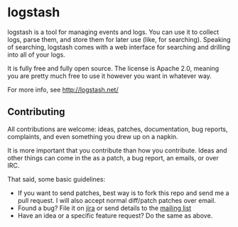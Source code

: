 # logstash

logstash is a tool for managing events and logs. You can use it to collect logs, parse them, and store them for later use (like, for searching). Speaking of searching, logstash comes with a web interface for searching and drilling into all of your logs.

It is fully free and fully open source. The license is Apache 2.0, meaning you
are pretty much free to use it however you want in whatever way.

For more info, see <http://logstash.net/>

## Contributing

All contributions are welcome: ideas, patches, documentation, bug reports,
complaints, and even something you drew up on a napkin.

It is more important that you contribute than how you contribute. Ideas and
other things can come in the as a patch, a bug report, an emails, or over IRC.

That said, some basic guidelines:

* If you want to send patches, best way is to fork this repo and send me a pull
  request. I will also accept normal diff/patch patches over email.
* Found a bug? File it on [jira](https://logstash.jira.com/secure/Dashboard.jspa) 
  or send details to the [mailing list](http://groups.google.com/group/logstash-users)
* Have an idea or a specific feature request? Do the same as above.

